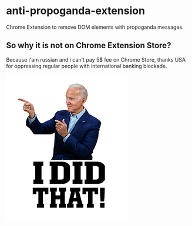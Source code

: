 # anti-propoganda-extension
Chrome Extension to remove DOM elements with propoganda messages.

## So why it is not on Chrome Extension Store?
Because i'am russian and i can't pay 5$ fee on Chrome Store, thanks USA for oppressing regular people with international banking blockade.

![Totally Great Man](/images/bestFriend.png)
